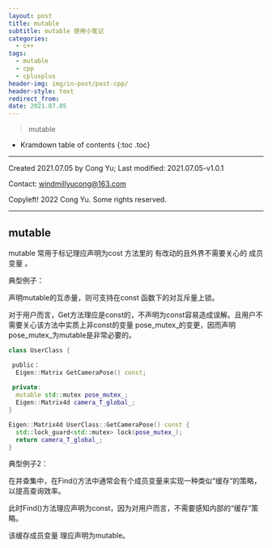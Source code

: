 ```yaml
---
layout: post
title: mutable
subtitle: mutable 使用小笔记
categories:
  - c++
tags:
  - mutable
  - cpp
  - cplusplus
header-img: img/in-post/post-cpp/
header-style: text
redirect_from: 
date: 2021.07.05
---
```


>  mutable

* Kramdown table of contents
{:toc .toc}


----

Created 2021.07.05 by Cong Yu; Last modified: 2021.07.05-v1.0.1

Contact: [windmillyucong@163.com](mailto:windmillyucong@163.com)

Copyleft! 2022  Cong Yu. Some rights reserved.

---


## mutable

mutable 常用于标记理应声明为cost 方法里的 有改动的且外界不需要关心的 成员变量 。

典型例子：

声明mutable的互赤量，则可支持在const 函数下的对互斥量上锁。

对于用户而言，Get方法理应是const的，不声明为const容易造成误解。且用户不需要关心该方法中实质上非const的变量 pose_mutex_的变更，因而声明pose_mutex_为mutable是非常必要的。

```c++
class UserClass {

 public：
  Eigen::Matrix GetCameraPose() const;
  
 private:
  mutable std::mutex pose_mutex_;
  Eigen::Matrix4d camera_T_global_;
}

Eigen::Matrix4d UserClass::GetCameraPose() const {
  std::lock_guard<std::mutex> lock(pose_mutex_);
  return camera_T_global_;
}
```


典型例子2：

在并查集中，在Find()方法中通常会有个成员变量来实现一种类似“缓存“的策略，以提高查询效率。

此时Find()方法理应声明为const，因为对用户而言，不需要感知内部的“缓存”策略。

该缓存成员变量 理应声明为mutable。



